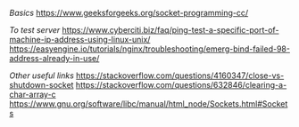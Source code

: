 *Basics*
https://www.geeksforgeeks.org/socket-programming-cc/

*To test server*
https://www.cyberciti.biz/faq/ping-test-a-specific-port-of-machine-ip-address-using-linux-unix/
https://easyengine.io/tutorials/nginx/troubleshooting/emerg-bind-failed-98-address-already-in-use/

*Other useful links*
https://stackoverflow.com/questions/4160347/close-vs-shutdown-socket
https://stackoverflow.com/questions/632846/clearing-a-char-array-c
https://www.gnu.org/software/libc/manual/html_node/Sockets.html#Sockets

